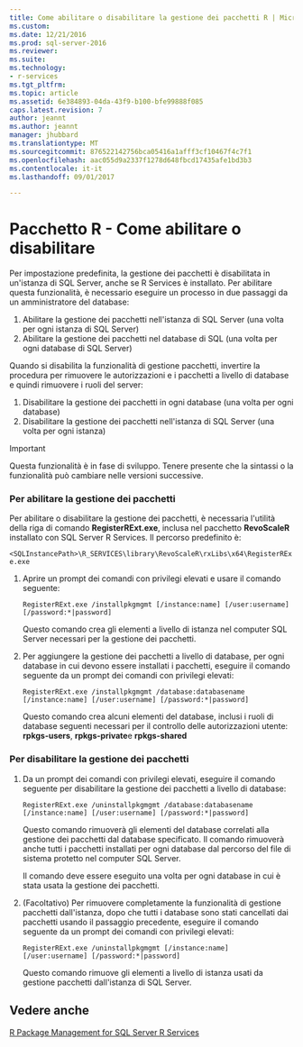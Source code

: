 ```yaml
---
title: Come abilitare o disabilitare la gestione dei pacchetti R | Microsoft Docs
ms.custom: 
ms.date: 12/21/2016
ms.prod: sql-server-2016
ms.reviewer: 
ms.suite: 
ms.technology:
- r-services
ms.tgt_pltfrm: 
ms.topic: article
ms.assetid: 6e384893-04da-43f9-b100-bfe99888f085
caps.latest.revision: 7
author: jeannt
ms.author: jeannt
manager: jhubbard
ms.translationtype: MT
ms.sourcegitcommit: 876522142756bca05416a1afff3cf10467f4c7f1
ms.openlocfilehash: aac055d9a2337f1278d648fbcd17435afe1bd3b3
ms.contentlocale: it-it
ms.lasthandoff: 09/01/2017

---
```

# <a name="r-package---how-to-enable-or-disable"></a>Pacchetto R - Come abilitare o disabilitare

Per impostazione predefinita, la gestione dei pacchetti è disabilitata in un'istanza di SQL Server, anche se R Services è installato. Per abilitare questa funzionalità, è necessario eseguire un processo in due passaggi da un amministratore del database: 

1. Abilitare la gestione dei pacchetti nell'istanza di SQL Server (una volta per ogni istanza di SQL Server) 
2. Abilitare la gestione dei pacchetti nel database di SQL (una volta per ogni database di SQL Server) 


Quando si disabilita la funzionalità di gestione pacchetti, invertire la procedura per rimuovere le autorizzazioni e i pacchetti a livello di database e quindi rimuovere i ruoli del server:
 
1. Disabilitare la gestione dei pacchetti in ogni database (una volta per ogni database) 
2. Disabilitare la gestione dei pacchetti nell'istanza di SQL Server (una volta per ogni istanza) 

> [!IMPORTANT]
> Questa funzionalità è in fase di sviluppo. Tenere presente che la sintassi o la funzionalità può cambiare nelle versioni successive. 

### <a name="to-enable-package-management"></a>Per abilitare la gestione dei pacchetti

Per abilitare o disabilitare la gestione dei pacchetti, è necessaria l'utilità della riga di comando **RegisterRExt.exe**, inclusa nel pacchetto **RevoScaleR** installato con SQL Server R Services. Il percorso predefinito è:

`<SQLInstancePath>\R_SERVICES\library\RevoScaleR\rxLibs\x64\RegisterRExe.exe` 
    
1. Aprire un prompt dei comandi con privilegi elevati e usare il comando seguente:

    `RegisterRExt.exe /installpkgmgmt [/instance:name] [/user:username] [/password:*|password]`

    Questo comando crea gli elementi a livello di istanza nel computer SQL Server necessari per la gestione dei pacchetti. 

2. Per aggiungere la gestione dei pacchetti a livello di database, per ogni database in cui devono essere installati i pacchetti, eseguire il comando seguente da un prompt dei comandi con privilegi elevati: 

    `RegisterRExt.exe /installpkgmgmt /database:databasename [/instance:name] [/user:username] [/password:*|password]` 

    Questo comando crea alcuni elementi del database, inclusi i ruoli di database seguenti necessari per il controllo delle autorizzazioni utente: **rpkgs-users**, **rpkgs-private**e **rpkgs-shared** 

### <a name="to-disable-package-management"></a>Per disabilitare la gestione dei pacchetti 

1. Da un prompt dei comandi con privilegi elevati, eseguire il comando seguente per disabilitare la gestione dei pacchetti a livello di database:

   `RegisterRExt.exe /uninstallpkgmgmt /database:databasename [/instance:name] [/user:username] [/password:*|password]` 

    Questo comando rimuoverà gli elementi del database correlati alla gestione dei pacchetti dal database specificato.  Il comando rimuoverà anche tutti i pacchetti installati per ogni database dal percorso del file di sistema protetto nel computer SQL Server.
    
    Il comando deve essere eseguito una volta per ogni database in cui è stata usata la gestione dei pacchetti.
 
2. (Facoltativo) Per rimuovere completamente la funzionalità di gestione pacchetti dall'istanza, dopo che tutti i database sono stati cancellati dai pacchetti usando il passaggio precedente, eseguire il comando seguente da un prompt dei comandi con privilegi elevati:

    `RegisterRExt.exe /uninstallpkgmgmt [/instance:name] [/user:username] [/password:*|password]`

    Questo comando rimuove gli elementi a livello di istanza usati da gestione pacchetti dall'istanza di SQL Server. 


## <a name="see-also"></a>Vedere anche
[R Package Management for SQL Server R Services](../../advanced-analytics/r-services/r-package-management-for-sql-server-r-services.md)

